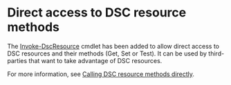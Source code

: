 # Direct access to DSC resource methods


The [Invoke-DscResource](https://technet.microsoft.com/en-us/library/mt517869.aspx) cmdlet has been added to allow direct access to DSC resources and their methods (Get, Set or Test). It can be used by third-parties that want to take advantage of 
DSC resources.

For more information, see [Calling DSC resource methods directly](https://msdn.microsoft.com/powershell/dsc/directcallresource).

